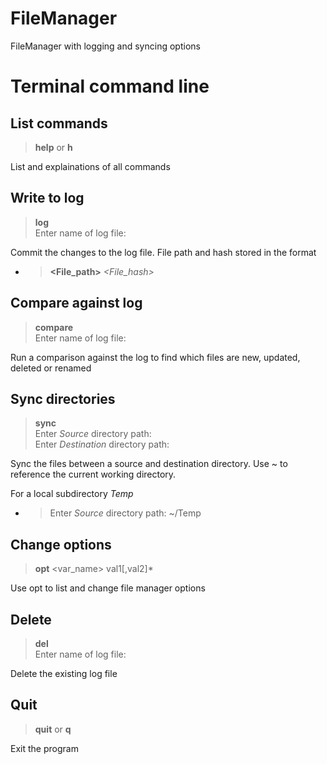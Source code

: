 # FileManager
FileManager with logging and syncing options

# Terminal command line

## List commands
> **help** or **h**

List and explainations of all commands

## Write to log
> **log**  
> Enter name of log file:

Commit the changes to the log file. File path and hash stored in the format
- > **<File_path>** *<File_hash>*

## Compare against log
> **compare**  
> Enter name of log file:

Run a comparison against the log to find which files are new, updated, deleted or renamed

## Sync directories
> **sync**  
> Enter *Source* directory path:  
> Enter *Destination* directory path:


Sync the files between a source and destination directory. Use ~ to reference the current working directory.

For a local subdirectory *Temp*
- > Enter *Source* directory path:  ~/Temp

## Change options
> **opt** <var_name> val1[,val2]*

Use opt to list and change file manager options

## Delete
> **del**  
> Enter name of log file:

Delete the existing log file

## Quit
> **quit** or **q**

Exit the program
